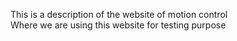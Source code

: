 This is a description of the website of motion control
<br>
Where we are using this website for testing purpose

